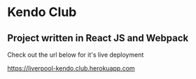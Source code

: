 # Kendo Club

## Project written in React JS and Webpack

Check out the url below for it's live deployment 

https://liverpool-kendo.club.herokuapp.com


